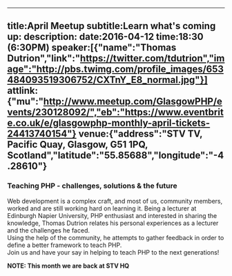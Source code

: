 ----
title:April Meetup
subtitle:Learn what's coming up:
description:
date:2016-04-12
time:18:30 (6:30PM)
speaker:[{"name":"Thomas Dutrion","link":"https://twitter.com/tdutrion","image":"http://pbs.twimg.com/profile_images/653484093519306752/CXTnY_E8_normal.jpg"}]
attlink:{"mu":"http://www.meetup.com/GlasgowPHP/events/230128092/","eb":"https://www.eventbrite.co.uk/e/glasgowphp-monthly-april-tickets-24413740154"}
venue:{"address":"STV TV, Pacific Quay, Glasgow, G51 1PQ, Scotland","latitude":"55.85688","longitude":"-4.28610"}
----

### Teaching PHP - challenges, solutions & the future

Web development is a complex craft, and most of us, community members, worked and are still working hard on learning it.
Being a lecturer at Edinburgh Napier University, PHP enthusiast and interested in sharing the knowledge, Thomas Dutrion relates his personal experiences as a lecturer and the challenges he faced.  
Using the help of the community, he attempts to gather feedback in order to define a better framework to teach PHP.  
Join us and have your say in helping to teach PHP to the next generations!

**NOTE: This month we are back at STV HQ**
